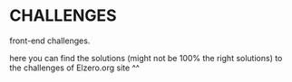 # CHALLENGES
front-end challenges.



here you can find the solutions (might not be 100% the right solutions) to the challenges of Elzero.org site ^^
